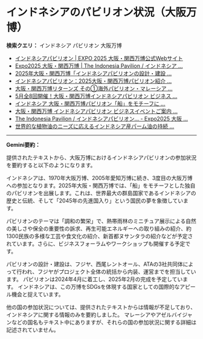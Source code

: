 # インドネシアのパビリオン状況（大阪万博）

**検索クエリ：** インドネシア パビリオン 大阪万博

- [インドネシアパビリオン | EXPO 2025 大阪・関西万博公式Webサイト](https://www.expo2025.or.jp/official-participant/indonesia/)
- [Expo2025 大阪・関西万博 | The Indonesia Pavilion / インドネシア ...](https://www.instagram.com/p/C6s6GRiu_ZW/)
- [2025年大阪・関西万博「インドネシアパビリオンの設計・建設 ...](https://www.fujiya-net.co.jp/news/20240501)
- [インドネシアパビリオン：2025大阪・関西万博パビリオン紹介 ...](https://www.nippon.com/ja/guide-to-japan/expo2025021/)
- [大阪・関西万博リターンズ その①海外パビリオン・マレーシア ...](https://ameblo.jp/mamehana0705/entry-12897501153.html)
- [5月全8回開催！大阪・関西万博インドネシアパビリオン ビジネス ...](https://www.jcci.or.jp/news/others/initiative/2025/0327181640.html)
- [インドネシア 大阪・関西万博パビリオン「船」をモチーフに ...](https://jocr.jp/raditopi/2024/03/01/559193/)
- [大阪・関西万博 インドネシアパビリオン ビジネスイベントご案内 ...](https://bkpm-jpn.com/osakaexpo2025/)
- [The Indonesia Pavilion / インドネシアパビリオン... - Expo2025 大阪 ...](https://www.facebook.com/expo2025japan/posts/-the-indonesia-pavilion-%E3%82%A4%E3%83%B3%E3%83%89%E3%83%8D%E3%82%B7%E3%82%A2%E3%83%91%E3%83%93%E3%83%AA%E3%82%AA%E3%83%B3%E3%82%A4%E3%83%B3%E3%83%89%E3%83%8D%E3%82%B7%E3%82%A2%E3%83%91%E3%83%93%E3%83%AA%E3%82%AA%E3%83%B3%E3%81%AF%E8%B1%8A%E3%81%8B%E3%81%AA%E5%8F%AF%E8%83%BD%E6%80%A7%E3%81%A8%E6%98%8E%E3%82%8B%E3%81%84%E6%98%8E%E6%97%A5%E3%81%B8%E3%81%AE%E5%B8%8C%E6%9C%9B%E3%82%92%E7%A7%98%E3%82%81%E3%81%9F%E5%9B%BD%E3%81%A8%E3%81%97%E3%81%A6%E3%81%A0%E3%81%91%E3%81%A7%E3%81%AA%E3%81%8F%E4%B8%96%E7%95%8C%E3%81%AE%E8%AA%BF/748797680759236/)
- [世界的な植物油のニーズに応えるインドネシア産パーム油の持続 ...](https://theme-weeks.expo2025.or.jp/program/detail/6736f12e30e34.html)


---

**Gemini要約：**

提供されたテキストから、大阪万博におけるインドネシアパビリオンの参加状況を要約すると以下のようになります。

インドネシアは、1970年大阪万博、2005年愛知万博に続き、3度目の大阪万博への参加となります。2025年大阪・関西万博では、「船」をモチーフとした独自のパビリオンを出展します。これは、世界最大の群島国家であるインドネシアの歴史と伝統、そして「2045年の先進国入り」という国民の夢を象徴しています。

パビリオンのテーマは「調和の繁栄」で、熱帯雨林のミニチュア展示による自然の美しさや保全の重要性の訴求、再生可能エネルギーへの取り組みの紹介、約1300民族の多様な工芸や食文化の紹介、新首都ヌサンタラの紹介などが予定されています。さらに、ビジネスフォーラムやワークショップも開催する予定です。

パビリオンの設計・建設は、フジヤ、西尾レントオール、ATAの3社共同体によって行われ、フジヤがプロジェクト全体の統括から内装、運営までを担当しています。  パビリオンは2024年4月に着工し、2025年2月の完成を予定しています。  インドネシアは、この万博をSDGsを体現する国家としての国際的なアピール機会と捉えています。


他の国の参加状況については、提供されたテキストからは情報が不足しており、インドネシアに関する情報のみを要約しました。  マレーシアやアゼルバイジャンなどの国名もテキスト中にありますが、それらの国の参加状況に関する詳細は記述されていません。

